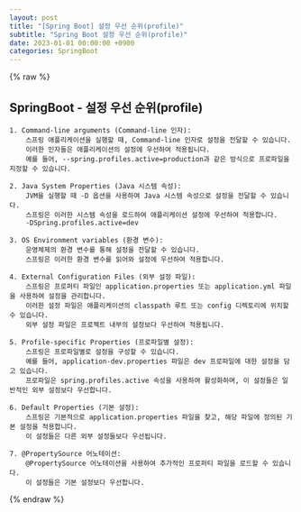 ```yaml
---
layout: post
title: "[Spring Boot] 설정 우선 순위(profile)"
subtitle: "Spring Boot 설정 우선 순위(profile)"
date: 2023-01-01 00:00:00 +0900
categories: SpringBoot
---
```

{% raw %}
## SpringBoot - 설정 우선 순위(profile)  
  
	1. Command-line arguments (Command-line 인자):  
		스프링 애플리케이션을 실행할 때, Command-line 인자로 설정을 전달할 수 있습니다.  
		이러한 인자들은 애플리케이션의 설정에 우선하여 적용됩니다.  
		예를 들어, --spring.profiles.active=production과 같은 방식으로 프로파일을 지정할 수 있습니다.  
  
	2. Java System Properties (Java 시스템 속성):  
		JVM을 실행할 때 -D 옵션을 사용하여 Java 시스템 속성으로 설정을 전달할 수 있습니다.  
		스프링은 이러한 시스템 속성을 로드하여 애플리케이션 설정에 우선하여 적용합니다.  
		-DSpring.profiles.active=dev  
  
	3. OS Environment variables (환경 변수):  
		운영체제의 환경 변수를 통해 설정을 전달할 수 있습니다.  
		스프링은 이러한 환경 변수를 읽어와 설정에 우선하여 적용합니다.  
  
	4. External Configuration Files (외부 설정 파일):  
		스프링은 프로퍼티 파일인 application.properties 또는 application.yml 파일을 사용하여 설정을 관리합니다.  
		이러한 설정 파일은 애플리케이션의 classpath 루트 또는 config 디렉토리에 위치할 수 있습니다.  
		외부 설정 파일은 프로젝트 내부의 설정보다 우선하여 적용됩니다.  
  
	5. Profile-specific Properties (프로파일별 설정):  
		스프링은 프로파일별로 설정을 구성할 수 있습니다.  
		예를 들어, application-dev.properties 파일은 dev 프로파일에 대한 설정을 담고 있습니다.  
		프로파일은 spring.profiles.active 속성을 사용하여 활성화하며, 이 설정들은 일반적인 외부 설정보다 우선합니다.  
  
	6. Default Properties (기본 설정):  
		스프링은 기본적으로 application.properties 파일을 찾고, 해당 파일에 정의된 기본 설정을 적용합니다.  
		이 설정들은 다른 외부 설정들보다 우선됩니다.  
  
	7. @PropertySource 어노테이션:  
		@PropertySource 어노테이션을 사용하여 추가적인 프로퍼티 파일을 로드할 수 있습니다.  
		이 설정들은 기본 설정보다 우선합니다.  

{% endraw %}
